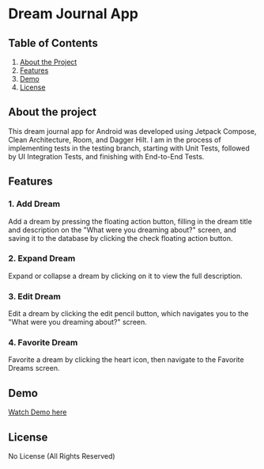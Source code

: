 # Dream Journal App

## Table of Contents
1. [About the Project](#about-the-project)
2. [Features](#features)
3. [Demo](#demo)
4. [License](#license)

## About the project
This dream journal app for Android was developed using Jetpack Compose, Clean Architecture, Room, and Dagger Hilt. I am in the process of implementing tests in the testing branch, starting with Unit Tests, followed by UI Integration Tests, and finishing with End-to-End Tests. 

## Features

### 1. Add Dream
Add a dream by pressing the floating action button, filling in the dream title and description on the "What were you dreaming about?" screen, and saving it to the database by clicking the check floating action button.

### 2. Expand Dream
Expand or collapse a dream by clicking on it to view the full description.

### 3. Edit Dream
Edit a dream by clicking the edit pencil button, which navigates you to the "What were you dreaming about?" screen.

### 4. Favorite Dream
Favorite a dream by clicking the heart icon, then navigate to the Favorite Dreams screen.

## Demo
[Watch Demo here](https://www.youtube.com/watch?v=JJN1jSATCnE)

## License

No License (All Rights Reserved)
